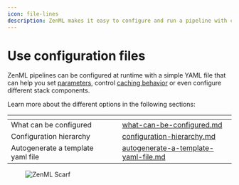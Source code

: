```yaml
---
icon: file-lines
description: ZenML makes it easy to configure and run a pipeline with configuration files.
---
```


# Use configuration files

ZenML pipelines can be configured at runtime with a simple YAML file that can help you set [parameters](../../pipeline-development/build-pipelines/use-pipeline-step-parameters.md), control [caching behavior](../../pipeline-development/build-pipelines/control-caching-behavior.md) or even configure different stack components.

Learn more about the different options in the following sections:

<table data-view="cards"><thead><tr><th></th><th></th><th></th><th data-hidden data-card-target data-type="content-ref"></th></tr></thead><tbody><tr><td>What can be configured</td><td></td><td></td><td><a href="what-can-be-configured.md">what-can-be-configured.md</a></td></tr><tr><td>Configuration hierarchy</td><td></td><td></td><td><a href="configuration-hierarchy.md">configuration-hierarchy.md</a></td></tr><tr><td>Autogenerate a template yaml file</td><td></td><td></td><td><a href="autogenerate-a-template-yaml-file.md">autogenerate-a-template-yaml-file.md</a></td></tr></tbody></table>

<!-- For scarf -->
<figure><img alt="ZenML Scarf" referrerpolicy="no-referrer-when-downgrade" src="https://static.scarf.sh/a.png?x-pxid=f0b4f458-0a54-4fcd-aa95-d5ee424815bc" /></figure>
